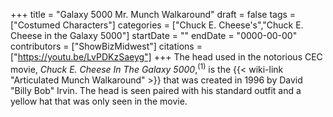 +++
title = "Galaxy 5000 Mr. Munch Walkaround"
draft = false
tags = ["Costumed Characters"]
categories = ["Chuck E. Cheese's","Chuck E. Cheese in the Galaxy 5000"]
startDate = ""
endDate = "0000-00-00"
contributors = ["ShowBizMidwest"]
citations = ["https://youtu.be/LvPDKzSaeyg"]
+++
The head used in the notorious CEC movie, *Chuck E. Cheese In The Galaxy 5000*,<sup>(1)</sup> is the {{< wiki-link "Articulated Munch Walkaround" >}} that was created in 1996 by David "Billy Bob" Irvin. The head is seen paired with his standard outfit and a yellow hat that was only seen in the movie.
